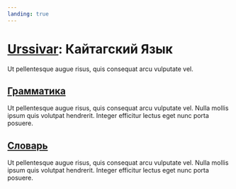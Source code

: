 ```yaml
---
landing: true
---
```


# [Urssivar](../index.md#кайтагский-язык): Кайтагский Язык

Ut pellentesque augue risus, quis consequat arcu vulputate vel.

## [Грамматика](./grammar/cases.md)

Ut pellentesque augue risus, quis consequat arcu vulputate vel. Nulla mollis ipsum quis volutpat hendrerit. Integer efficitur lectus eget nunc porta posuere.

## [Словарь](./dictionary/intro)

Ut pellentesque augue risus, quis consequat arcu vulputate vel. Nulla mollis ipsum quis volutpat hendrerit. Integer efficitur lectus eget nunc porta posuere.
